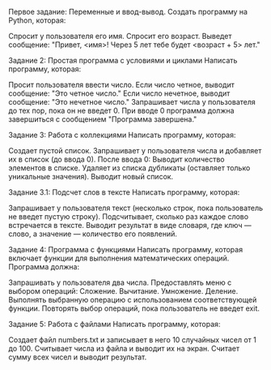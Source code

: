 Первое задание: Переменные и ввод-вывод.
Создать программу на Python, которая:

Спросит у пользователя его имя.
Спросит его возраст.
Выведет сообщение: "Привет, <имя>! Через 5 лет тебе будет <возраст + 5> лет."



Задание 2: Простая программа с условиями и циклами
Написать программу, которая:

Просит пользователя ввести число.
Если число четное, выводит сообщение: "Это четное число."
Если число нечетное, выводит сообщение: "Это нечетное число."
Запрашивает числа у пользователя до тех пор, пока он не введет 0. При вводе 0 программа должна завершиться с сообщением "Программа завершена."



Задание 3: Работа с коллекциями
Написать программу, которая:

Создает пустой список.
Запрашивает у пользователя числа и добавляет их в список (до ввода 0).
После ввода 0:
Выводит количество элементов в списке.
Удаляет из списка дубликаты (оставляет только уникальные значения).
Выводит новый список.



Задание 3.1: Подсчет слов в тексте
Написать программу, которая:

Запрашивает у пользователя текст (несколько строк, пока пользователь не введет пустую строку).
Подсчитывает, сколько раз каждое слово встречается в тексте.
Выводит результат в виде словаря, где ключ — слово, а значение — количество его появлений.



Задание 4: Программа с функциями
Написать программу, которая включает функции для выполнения математических операций. Программа должна:

Запрашивать у пользователя два числа.
Предоставлять меню с выбором операций:
Сложение.
Вычитание.
Умножение.
Деление.
Выполнять выбранную операцию с использованием соответствующей функции.
Повторять выбор операций, пока пользователь не введет exit.




Задание 5: Работа с файлами
Написать программу, которая:

Создает файл numbers.txt и записывает в него 10 случайных чисел от 1 до 100.
Считывает числа из файла и выводит их на экран.
Считает сумму всех чисел и выводит результат.
